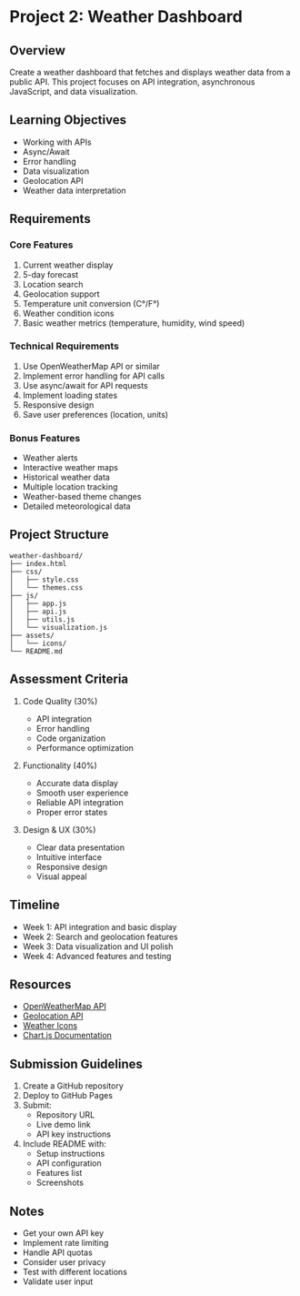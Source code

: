 # Project 2: Weather Dashboard

## Overview
Create a weather dashboard that fetches and displays weather data from a public API. This project focuses on API integration, asynchronous JavaScript, and data visualization.

## Learning Objectives
- Working with APIs
- Async/Await
- Error handling
- Data visualization
- Geolocation API
- Weather data interpretation

## Requirements

### Core Features
1. Current weather display
2. 5-day forecast
3. Location search
4. Geolocation support
5. Temperature unit conversion (C°/F°)
6. Weather condition icons
7. Basic weather metrics (temperature, humidity, wind speed)

### Technical Requirements
1. Use OpenWeatherMap API or similar
2. Implement error handling for API calls
3. Use async/await for API requests
4. Implement loading states
5. Responsive design
6. Save user preferences (location, units)

### Bonus Features
- Weather alerts
- Interactive weather maps
- Historical weather data
- Multiple location tracking
- Weather-based theme changes
- Detailed meteorological data

## Project Structure
```
weather-dashboard/
├── index.html
├── css/
│   ├── style.css
│   └── themes.css
├── js/
│   ├── app.js
│   ├── api.js
│   ├── utils.js
│   └── visualization.js
├── assets/
│   └── icons/
└── README.md
```

## Assessment Criteria
1. Code Quality (30%)
   - API integration
   - Error handling
   - Code organization
   - Performance optimization

2. Functionality (40%)
   - Accurate data display
   - Smooth user experience
   - Reliable API integration
   - Proper error states

3. Design & UX (30%)
   - Clear data presentation
   - Intuitive interface
   - Responsive design
   - Visual appeal

## Timeline
- Week 1: API integration and basic display
- Week 2: Search and geolocation features
- Week 3: Data visualization and UI polish
- Week 4: Advanced features and testing

## Resources
- [OpenWeatherMap API](https://openweathermap.org/api)
- [Geolocation API](https://developer.mozilla.org/en-US/docs/Web/API/Geolocation_API)
- [Weather Icons](https://openweathermap.org/weather-conditions)
- [Chart.js Documentation](https://www.chartjs.org/)

## Submission Guidelines
1. Create a GitHub repository
2. Deploy to GitHub Pages
3. Submit:
   - Repository URL
   - Live demo link
   - API key instructions
4. Include README with:
   - Setup instructions
   - API configuration
   - Features list
   - Screenshots

## Notes
- Get your own API key
- Implement rate limiting
- Handle API quotas
- Consider user privacy
- Test with different locations
- Validate user input 